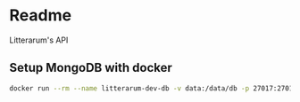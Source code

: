 # Readme

Litterarum's API

## Setup MongoDB with docker

```sh
docker run --rm --name litterarum-dev-db -v data:/data/db -p 27017:27017 mongo
```
